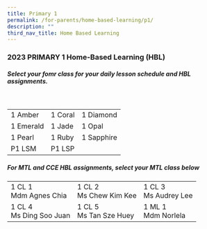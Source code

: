 ```yaml
---
title: Primary 1
permalink: /for-parents/home-based-learning/p1/
description: ""
third_nav_title: Home Based Learning
---
```

<h3><b>2023 PRIMARY 1 Home-Based Learning (HBL)</b></h3>
<h5>Select your fomr class for your daily lesson schedule and HBL assignments.</h5>
<br>
<table>
	<tbody>
		<tr>
		<td>1 Amber</td>
		<td>1 Coral</td>
		<td>1 Diamond</td>
	</tr>
			<tr>
		<td>1 Emerald</td>
		<td>1 Jade</td>
		<td>1 Opal</td>
	</tr>
			<tr>
		<td>1 Pearl</td>
		<td>1 Ruby</td>
		<td>1 Sapphire</td>
	</tr>
			<tr>
		<td>P1 LSM</td>
		<td>P1 LSP</td>
	</tr>
	</tbody>
</table>
<h5>For MTL and CCE HBL assignments, select your MTL class below</h5>
<table>
	<tbody>
		<tr>
		<td>1 CL 1 <br>Mdm Agnes Chia</td>
		<td>1 CL 2 <br>Ms Chew Kim Kee</td>
		<td>1 CL 3 <br>Ms Audrey Lee</td>
	</tr>
			<tr>
		<td>1 CL 4 <br>Ms Ding Soo Juan</td>
		<td>1 CL 5 <br>Ms Tan Sze Huey</td>
		<td>1 ML 1<br>Mdm Norlela</td>
	</tr>
		</tbody>
</table>
			